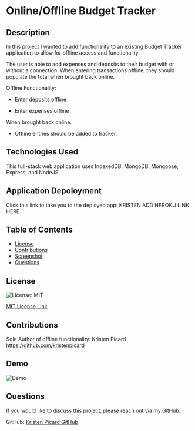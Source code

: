 # Online/Offline Budget Tracker

## Description

In this project I wanted to add functionality to an existing Budget Tracker application to allow for offline access and functionality.

The user is able to add expenses and deposits to their budget with or without a connection. When entering transactions offline, they should populate the total when brought back online.

Offline Functionality:

- Enter deposits offline

- Enter expenses offline

When brought back online:

- Offline entries should be added to tracker.

## Technologies Used

This full-stack web application uses IndexedDB, MongoDB, Mongoose, Express, and NodeJS.

## Application Depoloyment

Click this link to take you to the deployed app: KRISTEN ADD HEROKU LINK HERE

## Table of Contents

- [License](#license)
- [Contributions](#contributions)
- [Screenshot](#screenshot)
- [Questions](#questions)

## License

![License: MIT](https://img.shields.io/badge/License-MIT-yellow.svg)

[MIT License Link](https://spdx.org/licenses/MIT.html)

## Contributions

Sole Author of offline functionality: Kristen Picard
https://github.com/kristenpicard

## Demo

![Demo](assets/1.gif)

## Questions

If you would like to discuss this project, please reach out via my GitHub:

GitHub: [Kristen Picard GitHub](https://github.com/kristenpicard)
